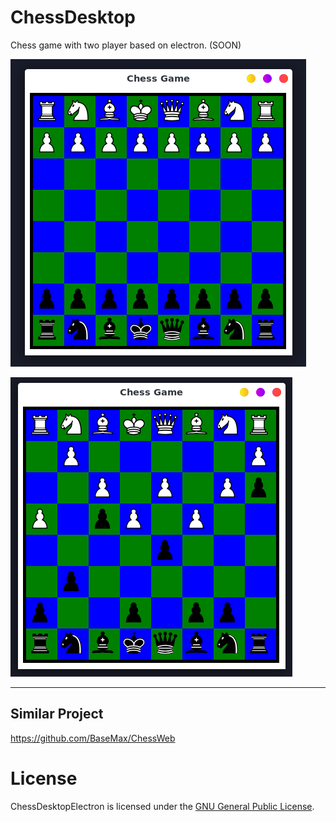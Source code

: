 # ChessDesktop

Chess game with two player based on electron. (SOON)

![ScreenShot](screenshot1.png)

![ScreenShot](screenshot2.png)

---------

## Similar Project

https://github.com/BaseMax/ChessWeb

# License

ChessDesktopElectron is licensed under the [GNU General Public License](LICENSE).
